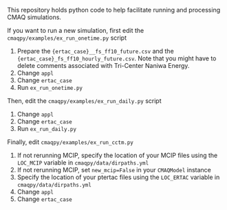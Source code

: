This repository holds python code to help facilitate running and processing CMAQ simulations.

If you want to run a new simulation, first edit the `cmaqpy/examples/ex_run_onetime.py` script

1. Prepare the `{ertac_case}__fs_ff10_future.csv` and the `{ertac_case}_fs_ff10_hourly_future.csv`. Note that you might have to delete comments associated with Tri-Center Naniwa Energy.  
2. Change `appl`  
3. Change `ertac_case`  
4. Run `ex_run_onetime.py`  

Then, edit the `cmaqpy/examples/ex_run_daily.py` script

1. Change `appl`  
2. Change `ertac_case`  
3. Run `ex_run_daily.py`

Finally, edit `cmaqpy/examples/ex_run_cctm.py`

1. If not rerunning MCIP, specify the location of your MCIP files using the `LOC_MCIP` variable in `cmaqpy/data/dirpaths.yml`  
2. If not rerunning MCIP, set `new_mcip=False` in your `CMAQModel` instance  
3. Specify the location of your ptertac files using the `LOC_ERTAC` variable in `cmaqpy/data/dirpaths.yml`   
3. Change `appl`  
4. Change `ertac_case` 
